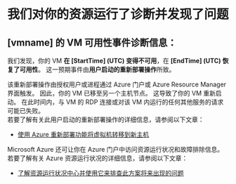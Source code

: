 <properties
    pageTitle="VMA RCA"
    description="RCA - 客户启动 - 重新部署"
    infoBubbleText="发现最近已重新启动。 请参阅右侧的详细信息。"
    service="microsoft.compute"
    resource="virtualmachines"
    authors="jozender"
    displayOrder=""
    articleId="UnexpectedVMReboot_4EE6EC6E-706E-471E-A5DF-37C89A9DE629"
    diagnosticScenario="UnexpectedVMReboot"
    selfHelpType="rca"
    supportTopicIds="32411816"
    resourceTags="windows, linux"
    productPesIds="14749"
    cloudEnvironments="public"
/>

# <a name="we-ran-diagnostics-on-your-resource-and-found-an-issue"></a>我们对你的资源运行了诊断并发现了问题

<!--issueDescription-->
## <a name="vm-availability-incident-diagnostic-information-for-vmname--vmname--"></a>**[vmname] 的 VM 可用性事件诊断信息<!--($vmname)-->：** ##
 
我们发现，你的 VM **在 [StartTime]<!--($StartTime)--> (UTC) 变得不可用**，在 **[EndTime]<!--($EndTime)--> (UTC) 恢复了可用性**。 这一预期事件由**用户启动的重新部署操作**所致。
<!--/issueDescription-->

该重新部署操作由授权用户或进程通过 Azure 门户或 Azure Resource Manager 界面触发。 因此，你的 VM 已移至另一个主机节点。 这导致了你的 VM 重新启动。 在此时间内，与 VM 的 RDP 连接或对该 VM 内运行的任何其他服务的请求可能已失败。<br>
若要了解有关此用户启动的重新部署操作的详细信息，请参阅以下文章：<br> 
* [使用 Azure 重新部署功能将虚拟机转移到新主机](https://azure.microsoft.com/updates/use-azure-redeploy-functionality-to-transfer-virtual-machines-to-a-new-host/)<br>     

Microsoft Azure 还可让你在 Azure 门户中访问资源运行状况和故障排除信息。<br>
若要了解有关 Azure 资源运行状况的详细信息，请参阅以下文章：<br>
* [了解资源运行状况中心并使用它来排查此方案将来出现的问题](https://docs.microsoft.com/azure/resource-health/resource-health-overview)

